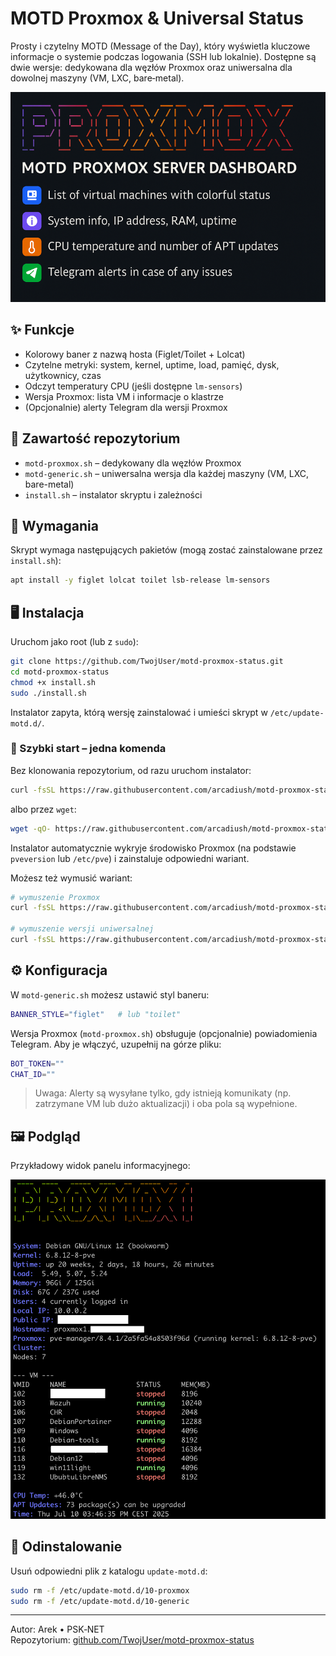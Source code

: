 # MOTD Proxmox & Universal Status

Prosty i czytelny MOTD (Message of the Day), który wyświetla kluczowe informacje o systemie podczas logowania (SSH lub lokalnie). Dostępne są dwie wersje: dedykowana dla węzłów Proxmox oraz uniwersalna dla dowolnej maszyny (VM, LXC, bare‑metal).

![Baner MOTD](banner.png)

## ✨ Funkcje

- Kolorowy baner z nazwą hosta (Figlet/Toilet + Lolcat)
- Czytelne metryki: system, kernel, uptime, load, pamięć, dysk, użytkownicy, czas
- Odczyt temperatury CPU (jeśli dostępne `lm-sensors`)
- Wersja Proxmox: lista VM i informacje o klastrze
- (Opcjonalnie) alerty Telegram dla wersji Proxmox

## 📂 Zawartość repozytorium

- `motd-proxmox.sh` – dedykowany dla węzłów Proxmox
- `motd-generic.sh` – uniwersalna wersja dla każdej maszyny (VM, LXC, bare-metal)
- `install.sh` – instalator skryptu i zależności

## 🧩 Wymagania

Skrypt wymaga następujących pakietów (mogą zostać zainstalowane przez `install.sh`):

```bash
apt install -y figlet lolcat toilet lsb-release lm-sensors
```

## 🖥️ Instalacja

Uruchom jako root (lub z `sudo`):

```bash
git clone https://github.com/TwojUser/motd-proxmox-status.git
cd motd-proxmox-status
chmod +x install.sh
sudo ./install.sh
```

Instalator zapyta, którą wersję zainstalować i umieści skrypt w `/etc/update-motd.d/`.

### 🚀 Szybki start – jedna komenda

Bez klonowania repozytorium, od razu uruchom instalator:

```bash
curl -fsSL https://raw.githubusercontent.com/arcadiush/motd-proxmox-status/main/install.sh | sudo bash
```

albo przez `wget`:

```bash
wget -qO- https://raw.githubusercontent.com/arcadiush/motd-proxmox-status/main/install.sh | sudo bash
```

Instalator automatycznie wykryje środowisko Proxmox (na podstawie `pveversion` lub `/etc/pve`) i zainstaluje odpowiedni wariant. 

Możesz też wymusić wariant:

```bash
# wymuszenie Proxmox
curl -fsSL https://raw.githubusercontent.com/arcadiush/motd-proxmox-status/main/install.sh | INSTALL_VARIANT=proxmox sudo -E bash

# wymuszenie wersji uniwersalnej
curl -fsSL https://raw.githubusercontent.com/arcadiush/motd-proxmox-status/main/install.sh | INSTALL_VARIANT=generic sudo -E bash
```

## ⚙️ Konfiguracja

W `motd-generic.sh` możesz ustawić styl baneru:

```bash
BANNER_STYLE="figlet"   # lub "toilet"
```

Wersja Proxmox (`motd-proxmox.sh`) obsługuje (opcjonalnie) powiadomienia Telegram. Aby je włączyć, uzupełnij na górze pliku:

```bash
BOT_TOKEN=""
CHAT_ID=""
```

> Uwaga: Alerty są wysyłane tylko, gdy istnieją komunikaty (np. zatrzymane VM lub dużo aktualizacji) i oba pola są wypełnione.

## 🖼️ Podgląd

Przykładowy widok panelu informacyjnego:

![Panel przykładowy](panel.png)

## 🧹 Odinstalowanie

Usuń odpowiedni plik z katalogu `update-motd.d`:

```bash
sudo rm -f /etc/update-motd.d/10-proxmox
sudo rm -f /etc/update-motd.d/10-generic
```

---

Autor: Arek • PSK‑NET  
Repozytorium: [github.com/TwojUser/motd-proxmox-status](https://github.com/TwojUser/motd-proxmox-status)
